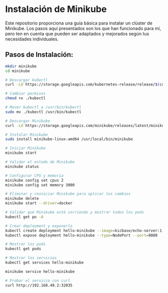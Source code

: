 # Instalación de Minikube

Este repositorio proporciona una guía básica para instalar un clúster de Minikube. Los pasos aquí presentados son los que han funcionado para mí, pero ten en cuenta que pueden ser adaptados y mejorados según tus necesidades individuales.

## Pasos de Instalación:

```bash
mkdir minikube
cd minikube

# Descargar kubectl
curl -LO https://storage.googleapis.com/kubernetes-release/release/$(curl -s https://storage.googleapis.com/kubernetes-release/release/stable.txt)/bin/linux/amd64/kubectl

# Cambiar permisos
chmod +x ./kubectl

# Mover kubectl a /usr/bin/kubectl
sudo mv ./kubectl /usr/bin/kubectl

# Descargar Minikube
curl -LO https://storage.googleapis.com/minikube/releases/latest/minikube-linux-amd64

# Instalar Minikube
sudo install minikube-linux-amd64 /usr/local/bin/minikube

# Iniciar Minikube
minikube start

# Validar el estado de Minikube
minikube status

# Configurar CPU y memoria
minikube config set cpus 2
minikube config set memory 3000

# Eliminar y reiniciar Minikube para aplicar los cambios
minikube delete
minikube start --driver=docker

# Validar que Minikube esté corriendo y mostrar todos los pods
kubectl get po -A

# Crear deployment y exponerlo
kubectl create deployment hello-minikube --image=kicbase/echo-server:1.0
kubectl expose deployment hello-minikube --type=NodePort --port=8080

# Mostrar los pods
kubectl get pods

# Mostrar los servicios
kubectl get services hello-minikube

minikube service hello-minikube

# Probar el servicio con curl
curl http://192.168.49.2:32035

